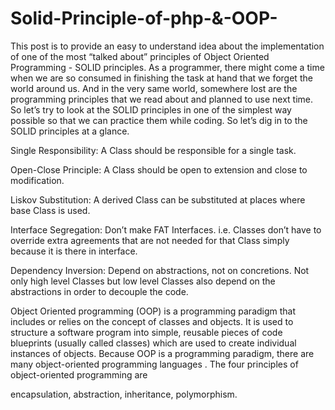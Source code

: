 # Solid-Principle-of-php-&-OOP-

This post is to provide an easy to understand idea about the implementation of one of the most “talked about” principles of Object Oriented Programming - SOLID principles. As a programmer, there might come a time when we are so consumed in finishing the task at hand that we forget the world around us. And in the very same world, somewhere lost are the programming principles that we read about and planned to use next time. So let’s try to look at the SOLID principles in one of the simplest way possible so that we can practice them while coding.
So let’s dig in to the SOLID principles at a glance.

Single Responsibility: A Class should be responsible for a single task.

Open-Close Principle: A Class should be open to extension and close to modification.

Liskov Substitution: A derived Class can be substituted at places where base Class is used.

Interface Segregation: Don’t make FAT Interfaces. i.e. Classes don’t have to override extra agreements that are not needed for that Class simply because it is there in interface.

Dependency Inversion: Depend on abstractions, not on concretions. Not only high level Classes but low level Classes also depend on the abstractions in order to decouple the code.

Object Oriented programming (OOP) is a programming paradigm that includes or relies on the concept of classes and objects. It is used to structure a software program into simple, reusable pieces of code blueprints (usually called classes) which are used to create individual instances of objects. Because OOP is a programming paradigm, there are many object-oriented programming languages
.
The four principles of object-oriented programming are 
  
  encapsulation, 
  abstraction, 
  inheritance, 
  polymorphism.
